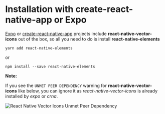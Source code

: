 # Installation with create-react-native-app or Expo

[Expo](https://expo.io) or [create-react-native-app](https://github.com/react-community/create-react-native-app) projects include **react-native-vector-icons** out of the box, so all you need to do
is install **react-native-elements**

```
yarn add react-native-elements
```
or

```
npm install --save react-native-elements 
```

**Note:**

If you see the `UNMET PEER DEPENDENCY` warning for **react-native-vector-icons** like below, you can ignore it as *react-native-vector-icons* is already installed by *expo* or *crna*.

![React Native Vector Icons Unmet Peer Dependency](http://i.imgur.com/Uzwv5ue.png)
